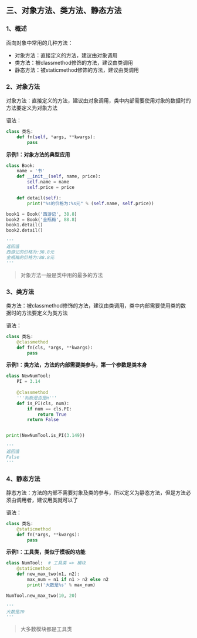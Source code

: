 ## 三、对象方法、类方法、静态方法

### 1、概述

面向对象中常用的几种方法：

- 对象方法：直接定义的方法，建议由对象调用
- 类方法：被classmethod修饰的方法，建议由类调用
- 静态方法：被staticmethod修饰的方法，建议由类调用

### 2、对象方法

对象方法：直接定义的方法，建议由对象调用，类中内部需要使用对象的数据时的方法要定义为对象方法

语法：

```python
class 类名:
    def fn(self, *args, **kwargs): 
        pass
```

**示例1：对象方法的典型应用**

```python
class Book:
    name = '书'
    def __init__(self, name, price):
        self.name = name
        self.price = price

    def detail(self):
        print("%s的价格为:%s元" % (self.name, self.price))

book1 = Book('西游记', 38.8)
book2 = Book('金瓶梅', 88.8)
book1.detail()
book2.detail()

'''
返回值
西游记的价格为:38.8元
金瓶梅的价格为:88.8元
'''
```

> 对象方法一般是类中用的最多的方法

### 3、类方法

类方法：被classmethod修饰的方法，建议由类调用，类中内部需要使用类的数据时的方法要定义为类方法

语法：

```python
class 类名:
    @classmethod
    def fn(cls, *args, **kwargs): 
        pass
```

**示例1：类方法，方法的内部需要类参与，第一个参数是类本身**

```python 
class NewNumTool:
    PI = 3.14
    
    @classmethod
    '''判断是否是π'''
    def is_PI(cls, num):
        if num == cls.PI:
            return True
        return False


print(NewNumTool.is_PI(3.149))

'''
返回值
False
'''
```

### 4、静态方法

静态方法：方法的内部不需要对象及类的参与，所以定义为静态方法，但是方法必须由调用者，建议用类就可以了

语法：

```python
class 类名:   
    @staticmethod
    def fn(*args, **kwargs): 
        pass
```

**示例1：工具类，类似于模板的功能**

```python
class NumTool:  # 工具类 => 模块
    @staticmethod
    def new_max_two(n1, n2):
        max_num = n1 if n1 > n2 else n2
        print('大数是%s' % max_num)

NumTool.new_max_two(10, 20)

'''
大数是20
'''
```

> 大多数模块都是工具类